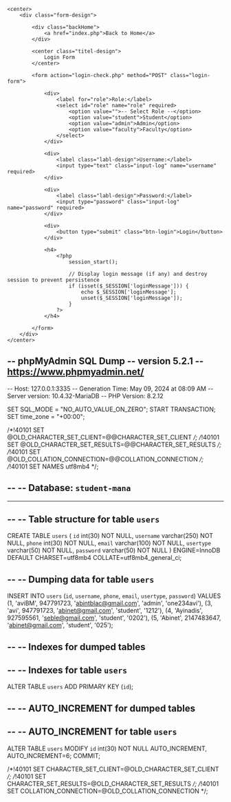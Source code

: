 <!DOCTYPE html>
<html lang="en">
<head>
    <meta charset="UTF-8">
    <meta name="viewport" content="width=device-width, initial-scale=1.0">
    <title>Login Form</title>
    <link rel="stylesheet" href="style.css"> </head>
<body background="IMAGE/background.png" class="body-design">

    <center>
        <div class="form-design">

            <div class="backHome">
                <a href="index.php">Back to Home</a>
            </div>

            <center class="titel-design">
                Login Form
            </center>

            <form action="login-check.php" method="POST" class="login-form">

                <div>
                    <label for="role">Role:</label>
                    <select id="role" name="role" required>
                        <option value="">-- Select Role --</option>
                        <option value="student">Student</option>
                        <option value="admin">Admin</option>
                        <option value="faculty">Faculty</option>
                    </select>
                </div>

                <div>
                    <label class="labl-design">Username:</label>
                    <input type="text" class="input-log" name="username" required>
                </div>

                <div>
                    <label class="labl-design">Password:</label>
                    <input type="password" class="input-log" name="password" required>
                </div>

                <div>
                    <button type="submit" class="btn-login">Login</button>
                </div>

                <h4>
                    <?php
                        session_start();

                        // Display login message (if any) and destroy session to prevent persistence
                        if (isset($_SESSION['loginMessage'])) {
                            echo $_SESSION['loginMessage'];
                            unset($_SESSION['loginMessage']);
                        }
                    ?>
                </h4>

            </form>
        </div>
    </center>

</body>
</html>


-- phpMyAdmin SQL Dump
-- version 5.2.1
-- https://www.phpmyadmin.net/
--
-- Host: 127.0.0.1:3335
-- Generation Time: May 09, 2024 at 08:09 AM
-- Server version: 10.4.32-MariaDB
-- PHP Version: 8.2.12

SET SQL_MODE = "NO_AUTO_VALUE_ON_ZERO";
START TRANSACTION;
SET time_zone = "+00:00";


/*!40101 SET @OLD_CHARACTER_SET_CLIENT=@@CHARACTER_SET_CLIENT */;
/*!40101 SET @OLD_CHARACTER_SET_RESULTS=@@CHARACTER_SET_RESULTS */;
/*!40101 SET @OLD_COLLATION_CONNECTION=@@COLLATION_CONNECTION */;
/*!40101 SET NAMES utf8mb4 */;

--
-- Database: `student-mana`
--

-- --------------------------------------------------------

--
-- Table structure for table `users`
--

CREATE TABLE `users` (
  `id` int(30) NOT NULL,
  `username` varchar(250) NOT NULL,
  `phone` int(30) NOT NULL,
  `email` varchar(100) NOT NULL,
  `usertype` varchar(50) NOT NULL,
  `password` varchar(50) NOT NULL
) ENGINE=InnoDB DEFAULT CHARSET=utf8mb4 COLLATE=utf8mb4_general_ci;

--
-- Dumping data for table `users`
--

INSERT INTO `users` (`id`, `username`, `phone`, `email`, `usertype`, `password`) VALUES
(1, 'aviBM', 947791723, 'abintblac@gmail.com', 'admin', 'one234avi'),
(3, 'avi', 947791723, 'abinet@gmail.com', 'student', '1212'),
(4, 'Ayinadis', 927595561, 'seble@gmail.com', 'student', '0202'),
(5, 'Abinet', 2147483647, 'abinet@gmail.com', 'student', '025');

--
-- Indexes for dumped tables
--

--
-- Indexes for table `users`
--
ALTER TABLE `users`
  ADD PRIMARY KEY (`id`);

--
-- AUTO_INCREMENT for dumped tables
--

--
-- AUTO_INCREMENT for table `users`
--
ALTER TABLE `users`
  MODIFY `id` int(30) NOT NULL AUTO_INCREMENT, AUTO_INCREMENT=6;
COMMIT;

/*!40101 SET CHARACTER_SET_CLIENT=@OLD_CHARACTER_SET_CLIENT */;
/*!40101 SET CHARACTER_SET_RESULTS=@OLD_CHARACTER_SET_RESULTS */;
/*!40101 SET COLLATION_CONNECTION=@OLD_COLLATION_CONNECTION */;
